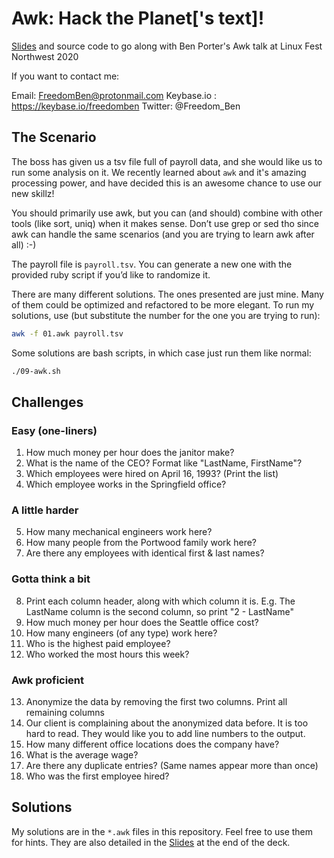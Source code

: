 # Awk:  Hack the Planet['s text]!

[Slides](https://raw.githubusercontent.com/FreedomBen/awk-hack-the-planet/master/Slides%20for%20Awk-%20Hack%20the%20planet%5B's%20text%5D.pdf)
and source code to go along with Ben Porter's Awk talk at Linux Fest Northwest 2020

If you want to contact me:

Email:  FreedomBen@protonmail.com
Keybase.io :  https://keybase.io/freedomben
Twitter:  @Freedom_Ben


## The Scenario

The boss has given us a tsv file full of payroll data, and she would like us to run some
analysis on it.  We recently learned about `awk` and it's amazing processing power,
and have decided this is an awesome chance to use our new skillz!

You should primarily use awk, but you can (and should) combine with other tools (like sort, uniq)
when it makes sense.   Don’t use grep or sed tho since awk can handle the same scenarios
(and you are trying to learn awk after all) :-)

The payroll file is `payroll.tsv`.  You can generate a new one with the provided ruby script
if you’d like to randomize it.

There are many different solutions.  The ones presented are just mine.  Many of them could be optimized and refactored to be more elegant.  To run my solutions, use (but substitute the number for the one you are trying to run):

```bash
awk -f 01.awk payroll.tsv
```

Some solutions are bash scripts, in which case just run them like normal:

```bash
./09-awk.sh
```

## Challenges

### Easy (one-liners)
1. How much money per hour does the janitor make?
2. What is the name of the CEO?  Format like "LastName, FirstName"?
3. Which employees were hired on April 16, 1993? (Print the list)
4. Which employee works in the Springfield office?

### A little harder
5. How many mechanical engineers work here?
6. How many people from the Portwood family work here?
7. Are there any employees with identical first & last names?

### Gotta think a bit
8. Print each column header, along with which column it is.  E.g. The LastName column is the second column, so print "2 - LastName"
9. How much money per hour does the Seattle office cost?
10. How many engineers (of any type) work here?
11. Who is the highest paid employee?
12. Who worked the most hours this week?

### Awk proficient
13. Anonymize the data by removing the first two columns.  Print all remaining columns
14. Our client is complaining about the anonymized data before.  It is too hard to read.  They would like you to add line numbers to the output.
15. How many different office locations does the company have?
16. What is the average wage?
17. Are there any duplicate entries? (Same names appear more than once)
18. Who was the first employee hired?




## Solutions

My solutions are in the `*.awk` files in this repository.  Feel free to use them for hints.
They are also detailed in the [Slides](https://raw.githubusercontent.com/FreedomBen/awk-hack-the-planet/master/Slides%20for%20Awk-%20Hack%20the%20planet%5B's%20text%5D.pdf)
at the end of the deck.

